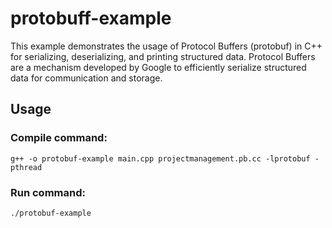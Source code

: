 # protobuff-example
 This example demonstrates the usage of Protocol Buffers (protobuf) in C++ for serializing, deserializing, and printing structured data. Protocol Buffers are a mechanism developed by Google to efficiently serialize structured data for communication and storage.

## Usage
### Compile command:
`g++ -o protobuf-example main.cpp projectmanagement.pb.cc -lprotobuf -pthread`

### Run command:
`./protobuf-example`
